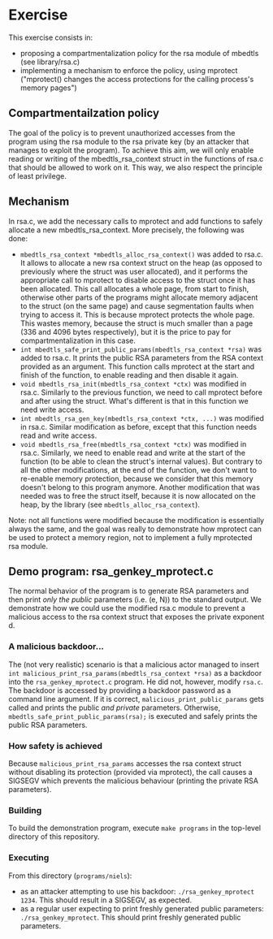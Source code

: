 # Exercise

This exercise consists in:

-   proposing a compartmentalization policy for the rsa module of mbedtls (see library/rsa.c)
-   implementing a mechanism to enforce the policy, using mprotect ("mprotect() changes the access protections for the calling process's memory pages")

## Compartmentailzation policy

The goal of the policy is to prevent unauthorized accesses from the program using the rsa module to the rsa private key (by an attacker that manages to exploit the program). To achieve this aim, we will only enable reading or writing of the mbedtls_rsa_context struct in the functions of rsa.c that should be allowed to work on it. This way, we also respect the principle of least privilege.

## Mechanism

In rsa.c, we add the necessary calls to mprotect and add functions to safely allocate a new mbedtls_rsa_context.
More precisely, the following was done:
- `mbedtls_rsa_context *mbedtls_alloc_rsa_context()` was added to rsa.c. It allows to allocate a new rsa context struct on the heap (as opposed to previously where the struct was user allocated), and it performs the appropriate call to mprotect to disable access to the struct once it has been allocated. This call allocates a whole page, from start to finish, otherwise other parts of the programs might allocate memory adjacent to the struct (on the same page) and cause segmentation faults when trying to access it. This is because mprotect protects the whole page. This wastes memory, because the struct is much smaller than a page (336 and 4096 bytes respectively), but it is the price to pay for compartmentalization in this case.
- `int mbedtls_safe_print_public_params(mbedtls_rsa_context *rsa)` was added to rsa.c. It prints the public RSA parameters from the RSA context provided as an argument. This function calls mprotect at the start and finish of the function, to enable reading and then disable it again.
- `void mbedtls_rsa_init(mbedtls_rsa_context *ctx)` was modified in rsa.c. Similarly to the previous function, we need to call mprotect before and after using the struct. What's different is that in this function we need write access.
- `int mbedtls_rsa_gen_key(mbedtls_rsa_context *ctx, ...)` was modified in rsa.c. Similar modification as before, except that this function needs read and write access.
- `void mbedtls_rsa_free(mbedtls_rsa_context *ctx)` was modified in rsa.c. Similarly, we need to enable read and write at the start of the function (to be able to clean the struct's internal values). But contrary to all the other modifications, at the end of the function, we don't want to re-enable memory protection, because we consider that this memory doesn't belong to this program anymore. Another modification that was needed was to free the struct itself, because it is now allocated on the heap, by the library (see `mbedtls_alloc_rsa_context`).

Note: not all functions were modified because the modification is essentially always the same, and the goal was really to demonstrate how mprotect can be used to protect a memory region, not to implement a fully mprotected rsa module.

## Demo program: rsa_genkey_mprotect.c
The normal behavior of the program is to generate RSA parameters and then print *only the public* parameters (i.e. (e, N)) to the standard output.
We demonstrate how we could use the modified rsa.c module to prevent a malicious access to the rsa context struct that exposes the private exponent d.

### A malicious backdoor...
The (not very realistic) scenario is that a malicious actor managed to insert `int malicious_print_rsa_params(mbedtls_rsa_context *rsa)` as a backdoor into the `rsa_genkey_mprotect.c` program. He did not, however, modify `rsa.c`. The backdoor is accessed by providing a backdoor password as a command line argument. If it is correct, `malicious_print_public_params` gets called and prints the public *and private* parameters. Otherwise, `mbedtls_safe_print_public_params(rsa);` is executed and safely prints the public RSA parameters.

### How safety is achieved
Because `malicious_print_rsa_params` accesses the rsa context struct without disabling its protection (provided via mprotect), the call causes a SIGSEGV which prevents the malicious behaviour (printing the private RSA parameters).

### Building
To build the demonstration program, execute `make programs` in the top-level directory of this repository.

### Executing
From this directory (`programs/niels`):
- as an attacker attempting to use his backdoor: `./rsa_genkey_mprotect 1234`. This should result in a SIGSEGV, as expected.
- as a regular user expecting to print freshly generated public parameters: `./rsa_genkey_mprotect`. This should print freshly generated public parameters.